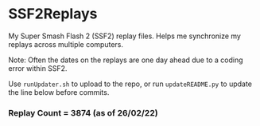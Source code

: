# SSF2Replays
My Super Smash Flash 2 (SSF2) replay files.
Helps me synchronize my replays across multiple computers.

Note: Often the dates on the replays are one day ahead due to a coding error within SSF2.

Use `runUpdater.sh` to upload to the repo,
or run `updateREADME.py` to update the line below before commits.

### Replay Count = 3874 (as of 26/02/22)
